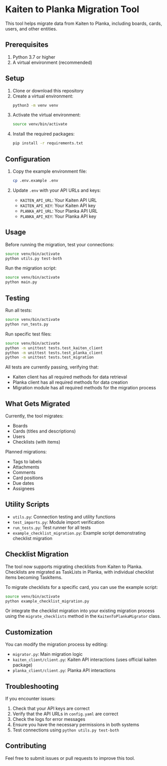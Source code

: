 # Kaiten to Planka Migration Tool

This tool helps migrate data from Kaiten to Planka, including boards, cards, users, and other entities.

## Prerequisites

1. Python 3.7 or higher
2. A virtual environment (recommended)

## Setup

1. Clone or download this repository
2. Create a virtual environment:
   ```bash
   python3 -m venv venv
   ```
3. Activate the virtual environment:
   ```bash
   source venv/bin/activate
   ```
4. Install the required packages:
   ```bash
   pip install -r requirements.txt
   ```

## Configuration

1. Copy the example environment file:
   ```bash
   cp .env.example .env
   ```

2. Update `.env` with your API URLs and keys:
   - `KAITEN_API_URL`: Your Kaiten API URL
   - `KAITEN_API_KEY`: Your Kaiten API key
   - `PLANKA_API_URL`: Your Planka API URL
   - `PLANKA_API_KEY`: Your Planka API key

## Usage

Before running the migration, test your connections:
```bash
source venv/bin/activate
python utils.py test-both
```

Run the migration script:
```bash
source venv/bin/activate
python main.py
```

## Testing

Run all tests:
```bash
source venv/bin/activate
python run_tests.py
```

Run specific test files:
```bash
source venv/bin/activate
python -m unittest tests.test_kaiten_client
python -m unittest tests.test_planka_client
python -m unittest tests.test_migration
```

All tests are currently passing, verifying that:
- Kaiten client has all required methods for data retrieval
- Planka client has all required methods for data creation
- Migration module has all required methods for the migration process

## What Gets Migrated

Currently, the tool migrates:
- Boards
- Cards (titles and descriptions)
- Users
- Checklists (with items)

Planned migrations:
- Tags to labels
- Attachments
- Comments
- Card positions
- Due dates
- Assignees

## Utility Scripts

- `utils.py`: Connection testing and utility functions
- `test_imports.py`: Module import verification
- `run_tests.py`: Test runner for all tests
- `example_checklist_migration.py`: Example script demonstrating checklist migration

## Checklist Migration

The tool now supports migrating checklists from Kaiten to Planka. Checklists are migrated as TaskLists in Planka, with individual checklist items becoming TaskItems.

To migrate checklists for a specific card, you can use the example script:
```bash
source venv/bin/activate
python example_checklist_migration.py
```

Or integrate the checklist migration into your existing migration process using the `migrate_checklists` method in the `KaitenToPlankaMigrator` class.

## Customization

You can modify the migration process by editing:
- `migrator.py`: Main migration logic
- `kaiten_client/client.py`: Kaiten API interactions (uses official kaiten package)
- `planka_client/client.py`: Planka API interactions

## Troubleshooting

If you encounter issues:
1. Check that your API keys are correct
2. Verify that the API URLs in `config.yaml` are correct
3. Check the logs for error messages
4. Ensure you have the necessary permissions in both systems
5. Test connections using `python utils.py test-both`

## Contributing

Feel free to submit issues or pull requests to improve this tool.